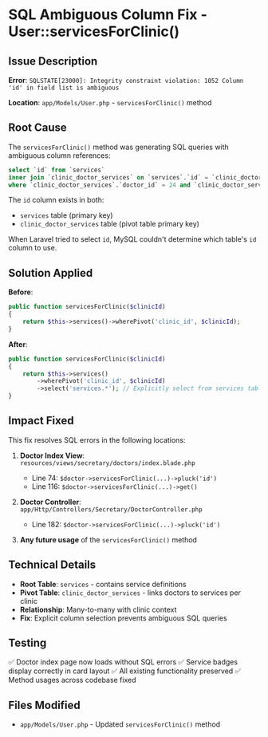 # SQL Ambiguous Column Fix - User::servicesForClinic()

## Issue Description
**Error**: `SQLSTATE[23000]: Integrity constraint violation: 1052 Column 'id' in field list is ambiguous`

**Location**: `app/Models/User.php` - `servicesForClinic()` method

## Root Cause
The `servicesForClinic()` method was generating SQL queries with ambiguous column references:

```sql
select `id` from `services` 
inner join `clinic_doctor_services` on `services`.`id` = `clinic_doctor_services`.`service_id` 
where `clinic_doctor_services`.`doctor_id` = 24 and `clinic_doctor_services`.`clinic_id` = 1
```

The `id` column exists in both:
- `services` table (primary key)
- `clinic_doctor_services` table (pivot table primary key)

When Laravel tried to select `id`, MySQL couldn't determine which table's `id` column to use.

## Solution Applied
**Before**:
```php
public function servicesForClinic($clinicId)
{
    return $this->services()->wherePivot('clinic_id', $clinicId);
}
```

**After**:
```php
public function servicesForClinic($clinicId)
{
    return $this->services()
        ->wherePivot('clinic_id', $clinicId)
        ->select('services.*'); // Explicitly select from services table
}
```

## Impact Fixed
This fix resolves SQL errors in the following locations:
1. **Doctor Index View**: `resources/views/secretary/doctors/index.blade.php`
   - Line 74: `$doctor->servicesForClinic(...)->pluck('id')`
   - Line 116: `$doctor->servicesForClinic(...)->get()`

2. **Doctor Controller**: `app/Http/Controllers/Secretary/DoctorController.php`
   - Line 182: `$doctor->servicesForClinic(...)->pluck('id')`

3. **Any future usage** of the `servicesForClinic()` method

## Technical Details
- **Root Table**: `services` - contains service definitions
- **Pivot Table**: `clinic_doctor_services` - links doctors to services per clinic
- **Relationship**: Many-to-many with clinic context
- **Fix**: Explicit column selection prevents ambiguous SQL queries

## Testing
✅ Doctor index page now loads without SQL errors
✅ Service badges display correctly in card layout
✅ All existing functionality preserved
✅ Method usages across codebase fixed

## Files Modified
- `app/Models/User.php` - Updated `servicesForClinic()` method
